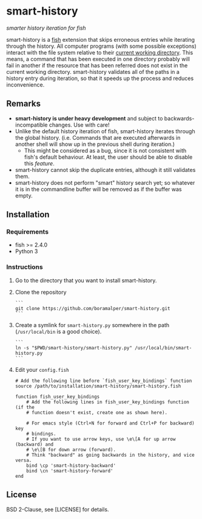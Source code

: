 # smart-history

_smarter history iteration for fish_

smart-history is a [fish](https://fishshell.com/) extension that skips erroneous
entries while iterating through the history. All computer programs (with some
possible exceptions) interact with the file system relative to their
[current working directory](https://en.wikipedia.org/wiki/Working_directory).
This means, a command that has been executed in one directory probably will fail
in another if the resource that has been referred does not exist in the current
working directory. smart-history validates all of the paths in a history entry
during iteration, so that it speeds up the process and reduces inconvenience.

## Remarks
* __smart-history is under heavy development__ and subject to
  backwards-incompatible changes. Use with care!
* Unlike the default history iteration of fish, smart-history iterates through
  the global history. (i.e. Commands that are executed afterwards in another
  shell will show up in the previous shell during iteration.)
  * This might be considered as a bug, since it is not consistent with fish's
    default behaviour. At least, the user should be able to disable this
    _feature_.
* smart-history cannot skip the duplicate entries, although it still validates
  them.
* smart-history does not perform "smart" history search yet; so whatever it is
  in the commandline buffer will be removed as if the buffer was empty.

## Installation
### Requirements
* fish >= 2.4.0
* Python 3

### Instructions
1. Go to the directory that you want to install smart-history.
2. Clone the repository

       ```
       git clone https://github.com/boramalper/smart-history.git
       ```

3. Create a symlink for `smart-history.py` somewhere in the path
   (`/usr/local/bin` is a good choice).

       ```
       ln -s "$PWD/smart-history/smart-history.py" /usr/local/bin/smart-history.py
       ```

4. Edit your `config.fish`

    ```
    # Add the following line before `fish_user_key_bindings` function
    source /path/to/installation/smart-history/smart-history.fish

    function fish_user_key_bindings
        # Add the following lines in fish_user_key_bindings function (if the
        # function doesn't exist, create one as shown here).

        # For emacs style (Ctrl+N for forward and Ctrl+P for backward) key
        # bindings.
        # If you want to use arrow keys, use \e\[A for up arrow (backward) and
        # \e\[B for down arrow (forward).
        # Think "backward" as going backwards in the history, and vice versa.
        bind \cp 'smart-history-backward'
        bind \cn 'smart-history-forward'
    end
    ```
## License
BSD 2-Clause, see [LICENSE] for details.
